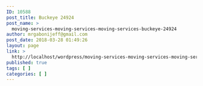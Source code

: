 ```yaml
---
ID: 10588
post_title: Buckeye 24924
post_name: >
  moving-services-moving-services-moving-services-buckeye-24924
author: mrgabonijeff@gmail.com
post_date: 2018-03-28 01:49:26
layout: page
link: >
  http://localhost/wordpress/moving-services-moving-services-moving-services-buckeye-24924/
published: true
tags: [ ]
categories: [ ]
---
```

